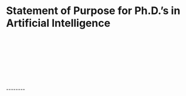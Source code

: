 <div> 
<h1>Statement of Purpose for Ph.D.’s in Artificial Intelligence</h1>
<br>
<br>
<br>
<br>
<br>
<br>
<br>
<br>
</div>
--------
